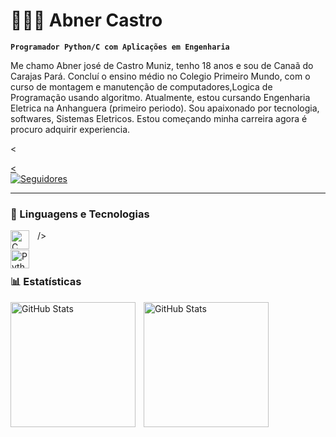 # 👨🏻‍💻 Abner Castro

**`Programador Python/C com Aplicações em Engenharia`**

Me chamo Abner josé de Castro Muniz, tenho 18 anos e sou de Canaã do Carajas Pará. Concluí o ensino médio no Colegio Primeiro Mundo, com o curso de montagem e manutenção de computadores,Logica de Programação usando algoritmo. Atualmente, estou cursando Engenharia Eletrica na Anhanguera (primeiro periodo). Sou apaixonado por tecnologia, softwares, Sistemas Eletricos. Estou começando minha carreira agora é procuro adquirir experiencia.

<
    <a href="https://github.com/Castrof14">
        
<         
    </a>
    <a href="https://github.com/Castrof14">
        <img 
            alt="Seguidores" 
            title="Me siga no GitHub" 
            src="https://custom-icon-badges.demolab.com/github/followers/Castrof14?color=236ad3&labelColor=1155ba&style=for-the-badge&logo=github&label=Seguidores&logoColor=white"
        />
    </a>
</p>

---

### 🤖 Linguagens e Tecnologias

/>
<img 
    align="left" 
    alt="C"
    title="C" 
    width="30px" 
    style="padding-right: 10px;" 
    src="https://upload.wikimedia.org/wikipedia/commons/1/18/ISO_C%2B%2B_Logo.svg"
  /> 
  


<img 
    align="left" 
    alt="Python" 
    title="Python"
    width="30px" 
    style="padding-right: 10px;" 
    src="https://cdn.jsdelivr.net/gh/devicons/devicon@latest/icons/python/python-original.svg" 
/>


<br/>

### 📊 Estatísticas

<p>
  <img 
    align="left" 
    alt="GitHub Stats" 
    height="200" 
    style="padding-right: 10px;" 
    src="https://github-readme-stats.vercel.app/api?username=Castrof14&show_icons=true&theme=tokyonight&include_all_commits=true&locale=pt-br" 
  />

<img 
      align="left" 
      alt="GitHub Stats" 
      height="200" 
      src="https://github-readme-stats.vercel.app/api/top-langs/?username=Castrof14&theme=tokyonight&layout=compact&custom_title=Tecnologias&langs_count=9" 
  />

</p>

